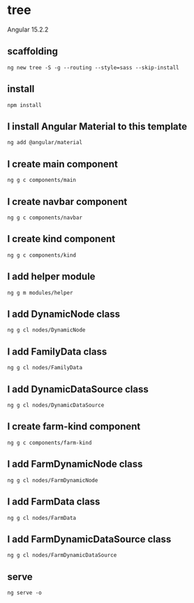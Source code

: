 # tree

Angular 15.2.2

## scaffolding

```shell
ng new tree -S -g --routing --style=sass --skip-install
```

## install

```shell
npm install
```

## I install Angular Material to this template

```shell
ng add @angular/material
```

## I create main component

```shell
ng g c components/main
```

## I create navbar component

```shell
ng g c components/navbar
```

## I create kind component

```shell
ng g c components/kind
```

## I add helper module

```shell
ng g m modules/helper
```

## I add DynamicNode class

```shell
ng g cl nodes/DynamicNode
```

## I add FamilyData class

```shell
ng g cl nodes/FamilyData
```

## I add DynamicDataSource class

```shell
ng g cl nodes/DynamicDataSource
```

## I create farm-kind component

```shell
ng g c components/farm-kind
```

## I add FarmDynamicNode class

```shell
ng g cl nodes/FarmDynamicNode
```

## I add FarmData class

```shell
ng g cl nodes/FarmData
```

## I add FarmDynamicDataSource class

```shell
ng g cl nodes/FarmDynamicDataSource
```

## serve

```shell
ng serve -o
```
